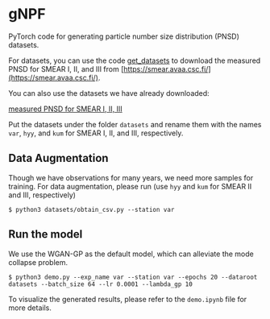 # gNPF

PyTorch code for generating particle number size distribution (PNSD) datasets.

For datasets, you can use the code [get_datasets](https://github.com/cvvsu/maskNPF/blob/main/utils/get_datasets.py) to download the measured PNSD for SMEAR I, II, and III from [https://smear.avaa.csc.fi/](https://smear.avaa.csc.fi/).

You can also use the datasets we have already downloaded:

[measured PNSD for SMEAR I, II, III](https://github.com/cvvsu/gNPF/releases/tag/v0.0)

Put the datasets under the folder `datasets` and rename them with the names `var`, `hyy`, and `kum` for SMEAR I, II, and III, respectively.

## Data Augmentation

Though we have observations for many years, we need more samples for training.
For data augmentation, please run (use `hyy` and `kum` for SMEAR II and III, respectively)

```
$ python3 datasets/obtain_csv.py --station var
```

## Run the model

We use the WGAN-GP as the default model, which can alleviate the mode collapse problem.

```
$ python3 demo.py --exp_name var --station var --epochs 20 --dataroot datasets --batch_size 64 --lr 0.0001 --lambda_gp 10 
```

To visualize the generated results, please refer to the `demo.ipynb` file for more details.

